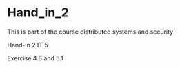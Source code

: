 # Hand_in_2

This is part of the course distributed systems and security

Hand-in 2 IT 5

Exercise 4.6 and 5.1